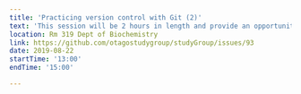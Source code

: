 ```yaml
---
title: 'Practicing version control with Git (2)'
text: 'This session will be 2 hours in length and provide an opportunity to practice collaborating using Git. Bring a laptop'
location: Rm 319 Dept of Biochemistry
link: https://github.com/otagostudygroup/studyGroup/issues/93
date: 2019-08-22
startTime: '13:00'
endTime: '15:00'

---
```


